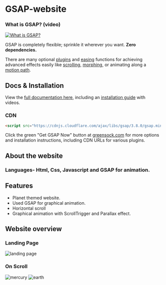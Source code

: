 # GSAP-website

### What is GSAP? (video)

[![What is GSAP?](http://greensock.com/_img/github/thumb-what-is-gsap-small.jpg)](http://www.youtube.com/watch?v=RYuau0NeR1U)


GSAP is completely flexible; sprinkle it wherever you want. **Zero dependencies.**

There are many optional <a href="https://greensock.com/gsap-plugins/">plugins</a> and <a href="https://greensock.com/ease-visualizer/">easing</a> functions for achieving advanced effects easily like <a href="https://greensock.com/docs/v3/Plugins/ScrollTrigger">scrolling</a>, <a href="https://greensock.com/morphsvg">morphing</a>, or animating along a <a href="https://greensock.com/docs/v3/Plugins/MotionPathPlugin">motion path</a>. 

## Docs &amp; Installation
View the <a href="https://greensock.com/docs">full documentation here</a>, including an <a href="https://greensock.com/install">installation guide</a> with videos.

### CDN
```html
<script src="https://cdnjs.cloudflare.com/ajax/libs/gsap/3.8.0/gsap.min.js"></script>
```
Click the green "Get GSAP Now" button at <a href="https://greensock.com/?download=GSAP-JS">greensock.com</a> for more options and installation instructions, including CDN URLs for various plugins. 
## About the website 
### Languages- Html, Css, Javascript and GSAP for animation.
## Features
- Planet themed website.
- Used GSAP for graphical animation.
- Horizontal scroll
- Graphical animation with ScrollTrigger and Parallax effect.
## Website overview
### Landing Page
![landing page](https://user-images.githubusercontent.com/71343258/137476794-08046b51-f892-47d7-8d10-3ab7cf165c9a.PNG)
### On Scroll
![mercury](https://user-images.githubusercontent.com/71343258/137476914-89bc6070-e9a8-4201-850e-6b5c7f297765.PNG)
![earth](https://user-images.githubusercontent.com/71343258/137479363-f674b591-a070-43c5-ac07-3408609abfe2.PNG)

